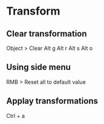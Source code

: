 # Transform

## Clear transformation
Object > Clear
Alt g
Alt r
Alt s
Alt o

## Using side menu
RMB > Reset all to default value

## Applay transformations
Ctrl + a